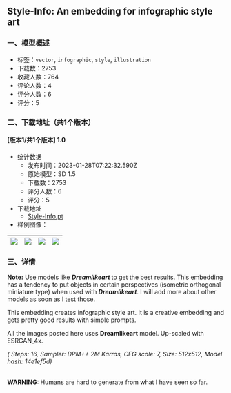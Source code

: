 ## Style-Info: An embedding for infographic style art
### 一、模型概述

- 标签：`vector`, `infographic`, `style`, `illustration`
- 下载数：2753
- 收藏人数：764
- 评论人数：4
- 评分人数：6
- 评分：5

### 二、下载地址（共1个版本）

#### [版本1/共1个版本] 1.0

- 统计数据
  - 发布时间：2023-01-28T07:22:32.590Z
  - 原始模型：SD 1.5
  - 下载数：2753
  - 评分人数：6
  - 评分：5
- 下载地址
  - [Style-Info.pt](https://civitai.com/api/download/models/6113)
- 样例图像：

| <img src="https://image.civitai.com/xG1nkqKTMzGDvpLrqFT7WA/dc0f04a3-3037-4f12-eff8-fcab28f9eb00/width=450/57453.jpeg" /> | <img src="https://image.civitai.com/xG1nkqKTMzGDvpLrqFT7WA/c268fe09-ac7a-4f06-fddd-855f24049e00/width=450/57452.jpeg" /> | <img src="https://image.civitai.com/xG1nkqKTMzGDvpLrqFT7WA/4ca35e57-f97f-4a14-e319-5f966b571800/width=450/57451.jpeg" /> | <img src="https://image.civitai.com/xG1nkqKTMzGDvpLrqFT7WA/2a6a4bd8-4d61-460a-04c1-8f78ec8eb500/width=450/57450.jpeg" /> |
| ---- | ---- | ---- | ---- |


### 三、详情
<p><strong>Note:</strong> Use models like <strong><em>Dreamlikeart </em></strong>to get the best results. This embedding has a tendency to put objects in certain perspectives (isometric orthogonal miniature type) when used with <strong><em>Dreamlikeart</em></strong>. I will add more about other models as soon as I test those.</p><p></p><p>This embedding creates infographic style art. It is a creative embedding and gets pretty good results with simple prompts.</p><p></p><p>All the images posted here uses <strong>Dreamlikeart</strong> model. Up-scaled with ESRGAN_4x.</p><p><em>( Steps: 16, Sampler: DPM++ 2M Karras, CFG scale: 7, Size: 512x512, Model hash: 14e1ef5d)</em></p><p><br /><strong>WARNING: </strong>Humans are hard to generate from what I have seen so far.</p>